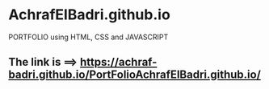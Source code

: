 # AchrafElBadri.github.io

PORTFOLIO using HTML, CSS and JAVASCRIPT

## The link is   ==> https://achraf-badri.github.io/PortFolioAchrafElBadri.github.io/   

